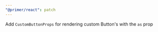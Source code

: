 ```yaml
---
"@primer/react": patch
---
```


Add `CustomButtonProps` for rendering custom Button's with the `as` prop
